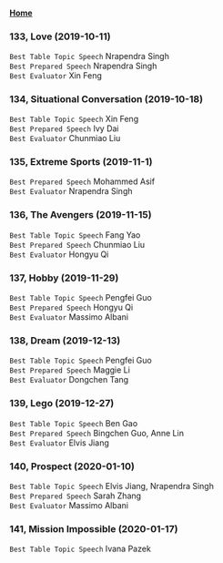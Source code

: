 #### [Home](https://eshtmc.github.io/)    

### 133, Love (2019-10-11)
`Best Table Topic Speech` Nrapendra Singh    
`Best Prepared Speech` Nrapendra Singh   
`Best Evaluator` Xin Feng   

### 134, Situational Conversation (2019-10-18)
`Best Table Topic Speech` Xin Feng    
`Best Prepared Speech` Ivy Dai   
`Best Evaluator` Chunmiao Liu  

### 135, Extreme Sports (2019-11-1)   
`Best Prepared Speech` Mohammed Asif      
`Best Evaluator` Nrapendra Singh   

### 136, The Avengers (2019-11-15)
`Best Table Topic Speech` Fang Yao  
`Best Prepared Speech` Chunmiao Liu      
`Best Evaluator` Hongyu Qi    

### 137, Hobby (2019-11-29)  
`Best Table Topic Speech` Pengfei Guo   
`Best Prepared Speech` Hongyu Qi      
`Best Evaluator` Massimo Albani   

### 138, Dream (2019-12-13)  
`Best Table Topic Speech` Pengfei Guo   
`Best Prepared Speech` Maggie Li      
`Best Evaluator` Dongchen Tang   

### 139, Lego (2019-12-27)  
`Best Table Topic Speech` Ben Gao    
`Best Prepared Speech` Bingchen Guo, Anne Lin      
`Best Evaluator` Elvis Jiang    

### 140, Prospect (2020-01-10)  
`Best Table Topic Speech` Elvis Jiang, Nrapendra Singh       
`Best Prepared Speech` Sarah Zhang         
`Best Evaluator` Massimo Albani       

### 141,  Mission Impossible (2020-01-17)  
`Best Table Topic Speech` Ivana Pazek       
     
